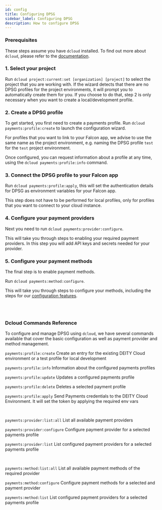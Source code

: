 ```yaml
---
id: config
title: Configuring DPSG
sidebar_label: Configuring DPSG
description: How to configure DPSG
---
```


### Prerequisites

These steps assume you have `dcloud` installed. To find out more about `dcloud`, please refer to the [documentation](/docs/platform/cloud/dcloud).

### 1. Select your project

Run `dcloud project:current:set [organization] [project]` to select the project that you are working with. If the wizard detects that there are no DPSG profiles for the project environments, it will prompt you to automatically create them for you. If you choose to do that, step 2 is only necessary when you want to create a local/development profile.

### 2. Create a DPSG profile

To get started, you first need to create a payments profile.
Run `dcloud payments:profile:create` to launch the configuration wizard.

For profiles that you want to link to your Falcon app, we advise to use the same name as the project environment, e.g. naming the DPSG profile `test` for the `test` project environment.

Once configured, you can request information about a profile at any time, using the `dcloud payments:profile:info` command.

### 3. Connect the DPSG profile to your Falcon app

Run `dcloud payments:profile:apply`, this will set the authentication details for DPSG as environment variables for your Falcon app.

This step does not have to be performed for local profiles, only for profiles that you want to connect to your cloud instance.

### 4. Configure your payment providers

Next you need to run `dcloud payments:provider:configure`.

This will take you through steps to enabling your required payment providers. In this step you will add API keys and secrets needed for your provider.

### 5. Configure your payment methods

The final step is to enable payment methods.

Run `dcloud payments:method:configure`. 

This will take you through steps to configure your methods, including the steps for our [configuration features](/dpsg/docs/methods/features/currencies).

<br /><br />

### Dcloud Commands Reference
To configure and manage DPSG using `dcloud`, we have several commands available that cover the basic configuration as well as payment provider and method management.

`payments:profile:create`
Create an entry for the existing DEITY Cloud environment or a test profile for local development

`payments:profile:info`
Information about the configured payments profiles

`payments:profile:update`
Updates a configured payments profile

`payments:profile:delete`
Deletes a selected payment profile

`payments:profile:apply`
Send Payments credentials to the DEITY Cloud Environment. It will set the token by applying the required env vars

<br />

`payments:provider:list:all`
List all available payment providers

`payments:provider:configure`
Configure payment provider for a selected payments profile

`payments:provider:list`
List configured payment providers for a selected payments profile

<br />

`payments:method:list:all`
List all available payment methods of the required provider

`payments:method:configure`
Configure payment methods for a selected and payment provider

`payments:method:list`
List configured payment providers for a selected payments profile